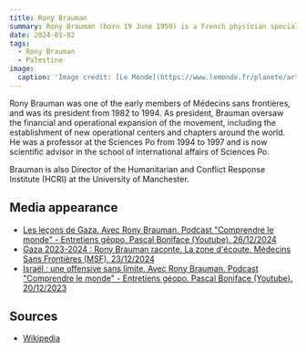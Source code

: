 ```yaml
---
title: Rony Brauman
summary: Rony Brauman (born 19 June 1950) is a French physician specializing in tropical diseases and a former president of Médecins sans frontières (Doctors without Borders).
date: 2024-01-02
tags:
  - Rony Brauman
  - Palestine
image:
  caption: 'Image credit: [Le Monde](https://www.lemonde.fr/planete/article/2020/05/04/rony-brauman-les-pandemies-font-partie-de-l-existence-humaine_6038550_3244.html)'
---
```


Rony Brauman was one of the early members of Médecins sans frontières, and was its president from 1982 to 1994. As president, Brauman oversaw the financial and operational expansion of the movement, including the establishment of new operational centers and chapters around the world. He was a professor at the Sciences Po from 1994 to 1997 and is now scientific advisor in the school of international affairs of Sciences Po. 

Brauman is also Director of the Humanitarian and Conflict Response Institute (HCRI) at the University of Manchester. 

## Media appearance

- [Les leçons de Gaza. Avec Rony Brauman. Podcast "Comprendre le monde" - Entretiens géopo. Pascal Boniface (Youtube). 26/12/2024](https://www.youtube.com/watch?v=GMVc6bEYl-o)
- [Gaza 2023-2024 : Rony Brauman raconte. La zone d'écoute. Médecins Sans Frontières (MSF). 23/12/2024](https://www.youtube.com/watch?v=n7AEFgomtAo)
- [Israël : une offensive sans limite. Avec Rony Brauman. Podcast "Comprendre le monde" - Entretiens géopo. Pascal Boniface (Youtube). 20/12/2023](https://www.youtube.com/watch?v=O06xVfCyvSM)

## Sources

- [Wikipedia](https://en.wikipedia.org/wiki/Rony_Brauman)